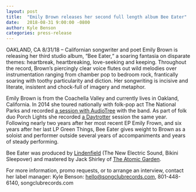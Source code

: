 ```yaml
---
layout: post
title:  "Emily Brown releases her second full length album Bee Eater"
date:   2018-08-31 9:00:00 -0800
author:	Kyle Benson
categories: press-release
---
```

OAKLAND, CA 8/31/18 – Californian songwriter and poet Emily Brown is releasing her third studio album, “Bee Eater,“ a soaring fantasia on disparate themes: heartbreak, heartbreaking, love-seeking and keeping. Throughout the record, Brown’s piercingly clear voice flutes out wild melodies over instrumentation ranging from chamber pop to bedroom rock, frantically soaring with toothy particularity and diction. Her songwriting is incisive and literate, insistent and chock-full of imagery and metaphor.

Emily Brown is from the Coachella Valley and currently lives in Oakland, California. In 2014 she toured nationally with folk-pop act The National Parks and recorded <a href="https://audiotree.tv/session/the-national-parks">a session with AudioTree</a> with the band. As part of folk duo Porch Lights she recorded <a href="https://www.pastemagazine.com/porch-lights/daytrotter-studio-november-07-2014.html">a Daytrotter</a> session the same year. Following nearly two years after her most recent EP Emily Frown, and six years after her last LP Green Things, Bee Eater gives weight to Brown as a soloist and performer outside several years of accompaniments and years of steady performing.

Bee Eater was produced by <a href="http://www.fakelindenfield.com/">Lindenfield</a> (The New Electric Sound, Bikini Sleepover) and mastered by Jack Shirley of <a href="http://theatomicgarden.com/">The Atomic Garden</a>.

For more information, promo requests, or to arrange an interview, contact her label manager:
Kyle Benson: hello@songclubrecords.com, 801-448-6140, songclubrecords.com
